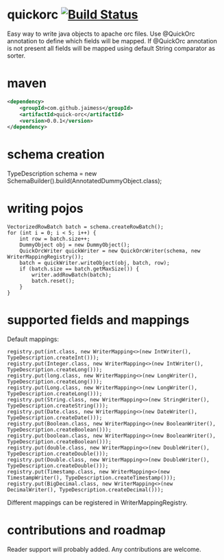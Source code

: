 # quickorc [![Build Status](https://travis-ci.org/jaimess/quickorc.svg?branch=master)](https://travis-ci.org/jaimess/quickorc#master)
Easy way to write java objects to apache orc files. Use @QuickOrc annotation to define which fields will be mapped. If @QuickOrc annotation is not present all fields will be mapped using default String comparator as sorter.
# maven
```xml
<dependency>
    <groupId>com.github.jaimess</groupId>
    <artifactId>quick-orc</artifactId>
    <version>0.0.1</version>
</dependency>
```
# schema creation
TypeDescription schema = new SchemaBuilder().build(AnnotatedDummyObject.class);
# writing pojos
    VectorizedRowBatch batch = schema.createRowBatch();
    for (int i = 0; i < 5; i++) {
        int row = batch.size++;
        DummyObject obj = new DummyObject();
        QuickOrcWriter quickWriter = new QuickOrcWriter(schema, new WriterMappingRegistry());
        batch = quickWriter.writeObject(obj, batch, row);
        if (batch.size == batch.getMaxSize()) {
            writer.addRowBatch(batch);
            batch.reset();
        }
    }

# supported fields and mappings
Default mappings:

    registry.put(int.class, new WriterMapping<>(new IntWriter(), TypeDescription.createInt()));
    registry.put(Integer.class, new WriterMapping<>(new IntWriter(), TypeDescription.createLong()));
    registry.put(long.class, new WriterMapping<>(new LongWriter(), TypeDescription.createLong()));
    registry.put(Long.class, new WriterMapping<>(new LongWriter(), TypeDescription.createLong()));
    registry.put(String.class, new WriterMapping<>(new StringWriter(), TypeDescription.createString()));
    registry.put(Date.class, new WriterMapping<>(new DateWriter(), TypeDescription.createDate()));
    registry.put(Boolean.class, new WriterMapping<>(new BooleanWriter(), TypeDescription.createBoolean()));
    registry.put(boolean.class, new WriterMapping<>(new BooleanWriter(), TypeDescription.createBoolean()));
    registry.put(double.class, new WriterMapping<>(new DoubleWriter(), TypeDescription.createDouble()));
    registry.put(Double.class, new WriterMapping<>(new DoubleWriter(), TypeDescription.createDouble()));
    registry.put(Timestamp.class, new WriterMapping<>(new TimestampWriter(), TypeDescription.createTimestamp()));
    registry.put(BigDecimal.class, new WriterMapping<>(new DecimalWriter(), TypeDescription.createDecimal()));
Different mappings can be registered in WriterMappingRegistry.

# contributions and roadmap

Reader support will probably added. Any contributions are welcome.
